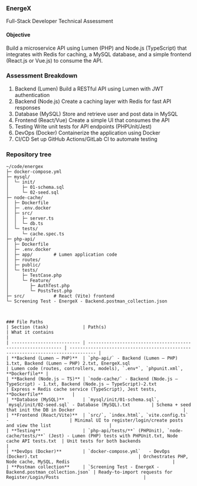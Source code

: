 ### EnergeX

Full-Stack Developer Technical Assessment

#### Objective
Build a microservice API using Lumen (PHP) and Node.js (TypeScript) that integrates with Redis for caching, a MySQL database, and a simple frontend (React.js or Vue.js) to consume the API.

### Assessment Breakdown
1. Backend (Lumen)	Build a RESTful API using Lumen with JWT authentication	
2. Backend (Node.js)	Create a caching layer with Redis for fast API responses
3. Database (MySQL)	Store and retrieve user and post data in MySQL
4. Frontend (React/Vue)	Create a simple UI that consumes the API	
5. Testing	Write unit tests for API endpoints (PHPUnit/Jest)
6. DevOps (Docker)	Containerize the application using Docker
7. CI/CD	Set up GitHub Actions/GitLab CI to automate testing

### Repository tree

```text
~/code/energex
├─ docker-compose.yml
├─ mysql/
│  └─ init/
│     ├─ 01-schema.sql
│     └─ 02-seed.sql
├─ node-cache/
│  ├─ Dockerfile
│  ├─ .env.docker
│  ├─ src/
│  │  ├─ server.ts
│  │  └─ db.ts
│  └─ tests/
│     └─ cache.spec.ts
├─ php-api/
│  ├─ Dockerfile
│  ├─ .env.docker
│  ├─ app/        # Lumen application code
│  ├─ routes/
│  ├─ public/
│  └─ tests/
│     ├─ TestCase.php
│     └─ Feature/
│        ├─ AuthTest.php
│        └─ PostsTest.php
├─ src/           # React (Vite) frontend
└─ Screening Test - EnergeX - Backend.postman_collection.json



### File Paths
| Section (task)             | Path(s)                                                      | What it contains                                                                 |
| -------------------------- | ------------------------------------------------------------ | -------------------------------------------------------------------------------- |
| **Backend (Lumen – PHP)**  | `php-api/` - Backend (Lumen – PHP) 1.txt, Backend (Lumen – PHP) 2.txt, EnergeX.sql                                                 | Lumen code (routes, controllers, models), `.env*`, `phpunit.xml`, **Dockerfile** |
| **Backend (Node.js – TS)** | `node-cache/` - Backend (Node.js – TypeScript) - 1.txt, Backend (Node.js – TypeScript)-2.txt                                               | Express + Redis cache service (TypeScript), Jest tests, **Dockerfile**           |
| **Database (MySQL)**       | `mysql/init/01-schema.sql`, `mysql/init/02-seed.sql` - Database (MySQL).txt        | Schema + seed that init the DB in Docker                                         |
| **Frontend (React/Vite)**  | `src/`, `index.html`, `vite.config.ts` -                       | Minimal UI to register/login/create posts and view the list                      |
| **Testing**                | `php-api/tests/**` (PHPUnit), `node-cache/tests/**` (Jest) - Lumen (PHP) tests with PHPUnit.txt, Node cache API tests.txt  | Unit tests for both backends                                                     |
| **DevOps (Docker)**        | `docker-compose.yml`   - DevOps (Docker).txt                                      | Orchestrates PHP, Node cache, MySQL, Redis                                       |
| **Postman collection**     | `Screening Test - EnergeX - Backend.postman_collection.json` | Ready-to-import requests for Register/Login/Posts                                |



